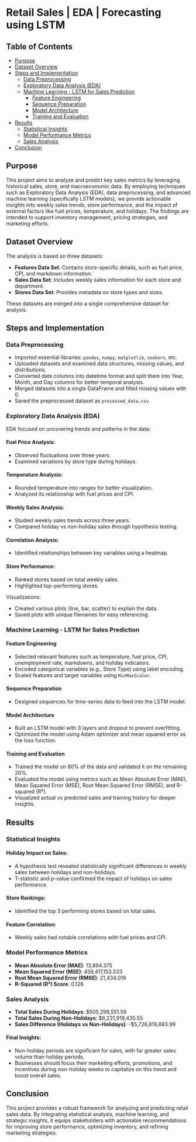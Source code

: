 # Retail Sales | EDA | Forecasting using LSTM

## Table of Contents
- [Purpose](#purpose)
- [Dataset Overview](#dataset-overview)
- [Steps and Implementation](#steps-and-implementation)
  - [Data Preprocessing](#data-preprocessing)
  - [Exploratory Data Analysis (EDA)](#exploratory-data-analysis-eda)
  - [Machine Learning - LSTM for Sales Prediction](#machine-learning---lstm-for-sales-prediction)
    - [Feature Engineering](#feature-engineering)
    - [Sequence Preparation](#sequence-preparation)
    - [Model Architecture](#model-architecture)
    - [Training and Evaluation](#training-and-evaluation)
- [Results](#results)
  - [Statistical Insights](#statistical-insights)
  - [Model Performance Metrics](#model-performance-metrics)
  - [Sales Analysis](#sales-analysis)
- [Conclusion](#conclusion)

## Purpose
This project aims to analyze and predict key sales metrics by leveraging historical sales, store, and macroeconomic data. By employing techniques such as Exploratory Data Analysis (EDA), data preprocessing, and advanced machine learning (specifically LSTM models), we provide actionable insights into weekly sales trends, store performance, and the impact of external factors like fuel prices, temperature, and holidays. The findings are intended to support inventory management, pricing strategies, and marketing efforts.

## Dataset Overview
The analysis is based on three datasets:

- **Features Data Set**: Contains store-specific details, such as fuel price, CPI, and markdown information.
- **Sales Data Set**: Includes weekly sales information for each store and department.
- **Stores Data Set**: Provides metadata on store types and sizes.

These datasets are merged into a single comprehensive dataset for analysis.

## Steps and Implementation

### Data Preprocessing
- Imported essential libraries: `pandas`, `numpy`, `matplotlib`, `seaborn`, etc.
- Uploaded datasets and examined data structures, missing values, and distributions.
- Converted date columns into datetime format and split them into Year, Month, and Day columns for better temporal analysis.
- Merged datasets into a single DataFrame and filled missing values with 0.
- Saved the preprocessed dataset as `processed_data.csv`.

### Exploratory Data Analysis (EDA)
EDA focused on uncovering trends and patterns in the data:

#### Fuel Price Analysis:
- Observed fluctuations over three years.
- Examined variations by store type during holidays.

#### Temperature Analysis:
- Rounded temperature into ranges for better visualization.
- Analyzed its relationship with fuel prices and CPI.

#### Weekly Sales Analysis:
- Studied weekly sales trends across three years.
- Compared holiday vs non-holiday sales through hypothesis testing.

#### Correlation Analysis:
- Identified relationships between key variables using a heatmap.

#### Store Performance:
- Ranked stores based on total weekly sales.
- Highlighted top-performing stores.

Visualizations:
- Created various plots (line, bar, scatter) to explain the data.
- Saved plots with unique filenames for easy referencing.

### Machine Learning - LSTM for Sales Prediction

#### Feature Engineering
- Selected relevant features such as temperature, fuel price, CPI, unemployment rate, markdowns, and holiday indicators.
- Encoded categorical variables (e.g., Store Type) using label encoding.
- Scaled features and target variables using `MinMaxScaler`.

#### Sequence Preparation
- Designed sequences for time-series data to feed into the LSTM model.

#### Model Architecture
- Built an LSTM model with 3 layers and dropout to prevent overfitting.
- Optimized the model using Adam optimizer and mean squared error as the loss function.

#### Training and Evaluation
- Trained the model on 80% of the data and validated it on the remaining 20%.
- Evaluated the model using metrics such as Mean Absolute Error (MAE), Mean Squared Error (MSE), Root Mean Squared Error (RMSE), and R-squared (R²).
- Visualized actual vs predicted sales and training history for deeper insights.

## Results

### Statistical Insights

#### Holiday Impact on Sales:
- A hypothesis test revealed statistically significant differences in weekly sales between holidays and non-holidays.
- T-statistic and p-value confirmed the impact of holidays on sales performance.

#### Store Rankings:
- Identified the top 3 performing stores based on total sales.

#### Feature Correlation:
- Weekly sales had notable correlations with fuel prices and CPI.

### Model Performance Metrics

- **Mean Absolute Error (MAE)**: 13,894.375
- **Mean Squared Error (MSE)**: 459,417,153.533
- **Root Mean Squared Error (RMSE)**: 21,434.019
- **R-Squared (R²) Score**: 0.126

### Sales Analysis

- **Total Sales During Holidays**: $505,299,551.56
- **Total Sales During Non-Holidays**: $6,231,919,435.55
- **Sales Difference (Holidays vs Non-Holidays)**: -$5,726,619,883.99

#### Final Insights:
- Non-holiday periods are significant for sales, with far greater sales volume than holiday periods.
- Businesses should focus their marketing efforts, promotions, and incentives during non-holiday weeks to capitalize on this trend and boost overall sales.

## Conclusion
This project provides a robust framework for analyzing and predicting retail sales data. By integrating statistical analysis, machine learning, and strategic insights, it equips stakeholders with actionable recommendations for improving store performance, optimizing inventory, and refining marketing strategies.
